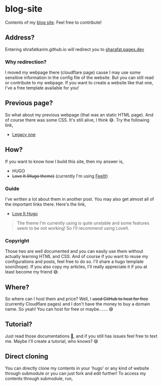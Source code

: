 # blog-site
Contents of my [blog site](https://sharafat.pages.dev/). Feel free to contribute!

## Address?
Entering shrafatkarim.github.io will redirect you to [sharafat.pages.dev](https://sharafat.pages.dev/)

### Why redirection?
I moved my webpage there (cloudflare page) cause I may use some sensitive information in the config file of the website. But you can still read or contribute to my webpage. If you want to create a website like that one, I've a free template available for you!


## Previous page?
So what about my previous webpage (that was an static HTML page). And of course there was some CSS. It's still alive, I think 😅. Try the following link,
- [Legacy one](https://sharafatkarim.github.io/legacy-site/)

## How?
If you want to know how I build this site, then my answer is,
- HUGO
- ~~Love It (Hugo theme)~~ (currently I'm using [FeelIt](https://feelit.khusika.dev/))

### Guide
I've written a lot about them in another post. You may also get almost all of the important links there. Here's the link,
- [Love It Hugo](https://sharafat.pages.dev/love-it-hugo/)

> The theme I'm currently using is quite unstable and some features seem to be not working! So I'll recommend using LoveIt.

### Copyright
Those two are well documented and you can easily use them without actually learning HTML and CSS. And of course if you want to reuse my configurations and posts, feel free to do so. I'll share a hugo template soon(hope). If you also copy my articles, I'll really appreciate it if you at least become my friend 😅.

## Where?
So where can I host them and price? Well, I ~~used GitHub to host for free~~ (currently Cloudflare pages) and I don't have the money to buy a domain name. So yeah! You can host for free or maybe....... 😅

## Tutorial?
Just read those documentations 🧐, and if you still has issues feel free to text me. Maybe I'll create a tutorial, who knows? 😅

## Direct cloning
You can directly clone my contents in your 'hugo' or any kind of website through submodule or you can just fork and edit further!
To access my contents through submodule, run,
```

```